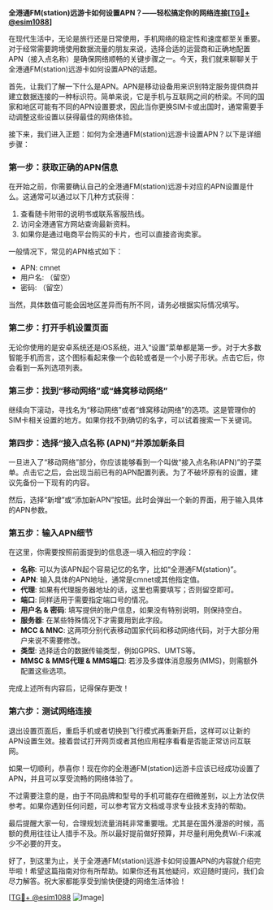 **全港通FM(station)远游卡如何设置APN？——轻松搞定你的网络连接[[TG💪+ @esim1088](https://t.me/s/esim1088)]**

在现代生活中，无论是旅行还是日常使用，手机网络的稳定性和速度都至关重要。对于经常需要跨境使用数据流量的朋友来说，选择合适的运营商和正确地配置APN（接入点名称）是确保网络顺畅的关键步骤之一。今天，我们就来聊聊关于全港通FM(station)远游卡如何设置APN的话题。

首先，让我们了解一下什么是APN。APN是移动设备用来识别特定服务提供商并建立数据连接的一种标识符。简单来说，它是手机与互联网之间的桥梁。不同的国家和地区可能有不同的APN设置要求，因此当你更换SIM卡或出国时，通常需要手动调整这些设置以获得最佳的网络体验。

接下来，我们进入正题：如何为全港通FM(station)远游卡设置APN？以下是详细步骤：

### 第一步：获取正确的APN信息
在开始之前，你需要确认自己的全港通FM(station)远游卡对应的APN设置是什么。这通常可以通过以下几种方式获得：
1. 查看随卡附带的说明书或联系客服热线。
2. 访问全港通官方网站查询最新资料。
3. 如果你是通过电商平台购买的卡片，也可以直接咨询卖家。

一般情况下，常见的APN格式如下：
- APN: cmnet
- 用户名: （留空）
- 密码: （留空）

当然，具体数值可能会因地区差异而有所不同，请务必根据实际情况填写。

### 第二步：打开手机设置页面
无论你使用的是安卓系统还是iOS系统，进入“设置”菜单都是第一步。对于大多数智能手机而言，这个图标看起来像一个齿轮或者是一个小房子形状。点击它后，你会看到一系列选项列表。

### 第三步：找到“移动网络”或“蜂窝移动网络”
继续向下滚动，寻找名为“移动网络”或者“蜂窝移动网络”的选项。这是管理你的SIM卡相关设置的地方。如果你找不到确切的名字，可以试着搜索一下关键词。

### 第四步：选择“接入点名称 (APN)”并添加新条目
一旦进入了“移动网络”部分，你应该能够看到一个叫做“接入点名称(APN)”的子菜单。点击它之后，会出现当前已有的APN配置列表。为了不破坏原有的设置，建议先备份一下现有的内容。

然后，选择“新增”或“添加新APN”按钮。此时会弹出一个新的界面，用于输入具体的APN参数。

### 第五步：输入APN细节
在这里，你需要按照前面提到的信息逐一填入相应的字段：
- **名称**: 可以为该APN起个容易记忆的名字，比如“全港通FM(station)”。
- **APN**: 输入具体的APN地址，通常是cmnet或其他指定值。
- **代理**: 如果有代理服务器地址的话，这里也需要填写；否则留空即可。
- **端口**: 同样适用于需要指定端口号的情况。
- **用户名 & 密码**: 填写提供的账户信息，如果没有特别说明，则保持空白。
- **服务器**: 在某些特殊情况下才需要用到此字段。
- **MCC & MNC**: 这两项分别代表移动国家代码和移动网络代码，对于大部分用户来说不需要修改。
- **类型**: 选择适合的数据传输类型，例如GPRS、UMTS等。
- **MMSC & MMS代理 & MMS端口**: 若涉及多媒体消息服务(MMS)，则需额外配置这些选项。

完成上述所有内容后，记得保存更改！

### 第六步：测试网络连接
退出设置页面后，重启手机或者切换到飞行模式再重新开启，这样可以让新的APN设置生效。接着尝试打开网页或者其他应用程序看看是否能正常访问互联网。

如果一切顺利，恭喜你！现在你的全港通FM(station)远游卡应该已经成功设置了APN，并且可以享受流畅的网络体验了。

不过需要注意的是，由于不同品牌和型号的手机可能存在细微差别，以上方法仅供参考。如果你遇到任何问题，可以参考官方文档或寻求专业技术支持的帮助。

最后提醒大家一句，合理规划流量消耗非常重要哦。尤其是在国外漫游的时候，高额的费用往往让人措手不及。所以最好提前做好预算，并尽量利用免费Wi-Fi来减少不必要的开支。

好了，到这里为止，关于全港通FM(station)远游卡如何设置APN的内容就介绍完毕啦！希望这篇指南对你有所帮助。如果你还有其他疑问，欢迎随时提问，我们会尽力解答。祝大家都能享受到愉快便捷的网络生活体验！

[[TG💪+ @esim1088](https://t.me/s/esim1088) ![Image](https://i.postimg.cc/4NQfJmqS/Snipaste-2025-05-13-00-14-12.png)]